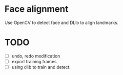 # Face alignment
Use OpenCV to detect face and DLib to align landmarks.

# TODO
- [ ] undo, redo modification
- [ ] export training frames
- [ ] using dlib to train and detect.
